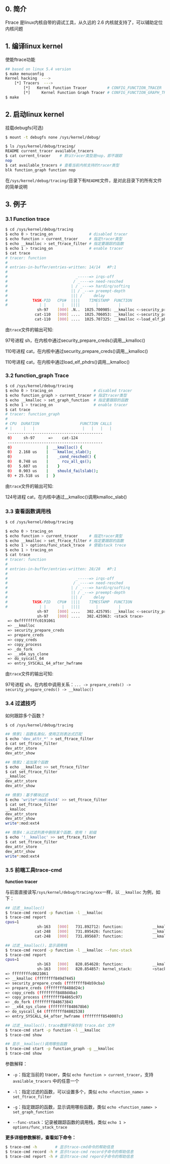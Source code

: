 ## 0. 简介

Ftrace 是linux内核自带的调试工具，从久远的 2.6 内核就支持了，可以辅助定位内核问题

## 1. 编译linux kernel

使能ftrace功能

```bash
## based on linux 5.4 version
$ make menuconfig
Kernel hacking  --->
	[*] Tracers  --->
		[*]   Kernel Function Tracer         # CONFIG_FUNCTION_TRACER
		[*]     Kernel Function Graph Tracer # CONFIG_FUNCTION_GRAPH_TRACER
$ make
```

## 2. 启动linux kernel

挂载debugfs(可选)

```bash
$ mount -t debugfs none /sys/kernel/debug/

$ ls /sys/kernel/debug/tracing/
README current_tracer available_tracers
$ cat current_tracer    # 默认tracer类型是nop，即不跟踪
nop
$ cat available_tracers # 查看当前内核支持的tracer类型
blk function_graph function nop
```

在`/sys/kernel/debug/tracing/`目录下有`README`文件，是对此目录下的所有文件的简单说明

## 3. 例子

### 3.1 Function trace

```bash
$ cd /sys/kernel/debug/tracing
$ echo 0 > tracing_on                # disabled tracer
$ echo function > current_tracer     # 指定tracer类型
$ echo __kmalloc > set_ftrace_filter # 指定要跟踪的函数
$ echo 1 > tracing_on                # enable tracer
$ cat trace
# tracer: function
#
# entries-in-buffer/entries-written: 14/14   #P:1
#
#                              _-----=> irqs-off
#                             / _----=> need-resched
#                            | / _---=> hardirq/softirq
#                            || / _--=> preempt-depth
#                            ||| /     delay
#           TASK-PID   CPU#  ||||    TIMESTAMP  FUNCTION
#              | |       |   ||||       |         |
              sh-97    [000] .N..  1025.700985: __kmalloc <-security_prepare_creds
             cat-110   [000] ....  1025.706053: __kmalloc <-security_prepare_creds
             cat-110   [000] ....  1025.707325: __kmalloc <-load_elf_phdrs
```

由`trace`文件的输出可知:

97号进程 sh，在内核中通过security_prepare_creds()调用__kmalloc()

110号进程 cat，在内核中通过security_prepare_creds()调用__kmalloc()

110号进程 cat，在内核中通过load_elf_phdrs()调用__kmalloc()

### 3.2 function_graph Trace

```bash
$ cd /sys/kernel/debug/tracing
$ echo 0 > tracing_on                  # disabled tracer
$ echo function_graph > current_tracer # 指定tracer类型
$ echo __kmalloc > set_graph_function  # 指定要跟踪的函数
$ echo 1 > tracing_on                  # enable tracer
$ cat trace
# tracer: function_graph
#
# CPU  DURATION                  FUNCTION CALLS
# |     |   |                     |   |   |   |
 ------------------------------------------
 0)     sh-97      =>    cat-124    
 ------------------------------------------
 0)               |  __kmalloc() {
 0)   2.168 us    |    kmalloc_slab();
 0)               |    _cond_resched() {
 0)   0.748 us    |      rcu_all_qs();
 0)   5.607 us    |    }
 0)   0.903 us    |    should_failslab();
 0) + 25.518 us   |  }
```

由`trace`文件的输出可知: 

124号进程 cat，在内核中通过__kmalloc()调用kmalloc_slab()

### 3.3 查看函数调用栈

```bash
$ cd /sys/kernel/debug/tracing

$ echo 0 > tracing_on
$ echo function > current_tracer     # 指定tracer类型
$ echo __kmalloc > set_ftrace_filter # 指定要跟踪的函数
$ echo 1 > options/func_stack_trace  # 使能stack trece
$ echo 1 > tracing_on
$ cat trace
# tracer: function
#
# entries-in-buffer/entries-written: 28/28   #P:1
#
#                              _-----=> irqs-off
#                             / _----=> need-resched
#                            | / _---=> hardirq/softirq
#                            || / _--=> preempt-depth
#                            ||| /     delay
#           TASK-PID   CPU#  ||||    TIMESTAMP  FUNCTION
#              | |       |   ||||       |         |
              sh-97    [000] ....   302.425795: __kmalloc <-security_prepare_creds
              sh-97    [000] ....   302.425963: <stack trace>
 => 0xffffffffc0191061
 => __kmalloc
 => security_prepare_creds
 => prepare_creds
 => copy_creds
 => copy_process
 => _do_fork
 => __x64_sys_clone
 => do_syscall_64
 => entry_SYSCALL_64_after_hwframe
```

由`trace`文件的输出可知: 

97号进程 sh，在内核中调用关系：`... -> prepare_creds() -> security_prepare_creds() -> __kmalloc()`

### 3.4 过滤技巧

如何跟踪多个函数？

```bash
$ cd /sys/kernel/debug/tracing

## 情景1：函数名类似，使用正则表达式匹配
$ echo 'dev_attr_*' > set_ftrace_filter
$ cat set_ftrace_filter
dev_attr_store
dev_attr_show

## 情景2：追加某个函数
$ echo __kmalloc >> set_ftrace_filter
$ cat set_ftrace_filter
__kmalloc
dev_attr_store
dev_attr_show

## 情景3：基于模块过滤
$ echo 'write*:mod:ext4' >> set_ftrace_filter
$ cat set_ftrace_filter
__kmalloc
dev_attr_store
dev_attr_show
write*:mod:ext4

## 情景4：从过滤列表中删除某个函数，使用 ! 前缀
$ echo '!__kmalloc' >> set_ftrace_filter
$ cat set_ftrace_filter
dev_attr_store
dev_attr_show
write*:mod:ext4
```

### 3.5 前端工具trace-cmd

**function tracer**

与前面直接读写`/sys/kernel/debug/tracing/xxx`一样，以 `__kmalloc` 为例，如下：

```bash
## 过滤__kmalloc()
$ trace-cmd record -p function -l __kmalloc
$ trace-cmd report
cpus=1
              sh-163   [000]   731.892712: function:             __kmalloc <-- security_prepare_creds
             cat-248   [000]   731.895426: function:             __kmalloc <-- security_prepare_creds
             cat-248   [000]   731.895687: function:             __kmalloc <-- load_elf_phdrs

## 过滤__kmalloc()，显示调用栈
$ trace-cmd record -p function -l __kmalloc --func-stack
$ trace-cmd report
cpus=1
              sh-163   [000]   820.854628: function:             __kmalloc <-- security_prepare_creds
              sh-163   [000]   820.854857: kernel_stack:         <stack trace>
=> ffffffffc0021061
=> __kmalloc (ffffffff849d7445)
=> security_prepare_creds (ffffffff84b59cba)
=> prepare_creds (ffffffff8488d24c)
=> copy_creds (ffffffff8488d4ba)
=> copy_process (ffffffff84865c97)
=> _do_fork (ffffffff84867384)
=> __x64_sys_clone (ffffffff848678b6)
=> do_syscall_64 (ffffffff84802538)
=> entry_SYSCALL_64_after_hwframe (ffffffff8540007c)

## 过滤__kmalloc()，trace数据不保存到 trace.dat 文件
$ trace-cmd start -p function -l __kmalloc
$ trace-cmd show

## 显示__kmalloc()调用哪些函数
$ trace-cmd start -p function_graph -g __kmalloc
$ trace-cmd show
```

参数解释：

* `-p`：指定当前的 tracer，类似 `echo function > current_tracer`，支持 `available_tracers` 中的任意一个

* `-l`：指定过滤的函数，可以设置多个，类似 `echo <function_name> > set_ftrace_filter`

* `-g`：指定跟踪的函数，显示调用哪些函数，类似 `echo <function_name> > set_graph_function`

* `--func-stack`：记录被跟踪函数的调用栈，类似 `echo 1 > options/func_stack_trace`

**更多详细参数解析，查看如下命令：**

```bash
$ trace-cmd -h        # 显示trace-cmd命令的帮助信息
$ trace-cmd record -h # 显示trace-cmd record子命令的帮助信息
$ trace-cmd report -h # 显示trace-cmd repord子命令的帮助信息
```
